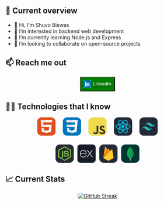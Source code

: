 ## 👀 Current overview

- 👋 Hi, I’m Shuvo Biswas
- 👀 I’m interested in backend web development
- 🌱 I’m currently learning Node.js and Express
- 💞️ I’m looking to collaborate on open-source projects

## 📫 Reach me out

<div style="display: flex; justify-content: center; align-items: center;">
  <a href="https://www.linkedin.com/in/biswas-shuvo/">
    <button style="padding: 8px; background-color: #008000; color: #ffffff; display: flex; justify-content: center; align-items: center;">
      <img src="./icon/linkedin.png" alt="LinkedIn" style="width: 20px; height: 20px; margin-right: 5px;">
      LinkedIn
    </button>
  </a>
</div>

## 👨‍💻 Technologies that I know

<!-- Create a container for the two rows -->
<div style="display: flex; flex-wrap: wrap; justify-content: center; gap: 24px;">

  <!-- First row -->
  <div style="display: flex; align-items: center; gap: 20px">
    <img src="./icon/HTML.svg" alt="HTML" width="50" height="50">
    <img src="./icon/CSS.svg" alt="CSS" width="50" height="50">
    <img src="./icon/JavaScript.svg" alt="JavaScript" width="50" height="50">
    <img src="./icon/React-Dark.svg" alt="React" width="50" height="50">
    <img src="./icon/TailwindCSS-Dark.svg" alt="Tailwind CSS" width="50" height="50">

  </div>

  <!-- Second row -->
  <div style="flex: 0 1 auto; display: flex; align-items: center; gap: 10px">
    <img src="./icon/NodeJS-Dark.svg" alt="Node.js" width="50" height="50">
    <img src="./icon/express.png" alt="Express.js" width="50" height="50">
    <img src="./icon/Firebase-Dark.svg" alt="Firebase" width="50" height="50">
    <img src="./icon/MongoDB.svg" alt="MongoDB" width="50" height="50">
  </div>

</div>

## 📈 Current Stats

<div style="display: flex; justify-content: center; align-items: center;">
  <a style="max-width: 100%;" href="https://git.io/streak-stats">
    <img src="https://github-readme-streak-stats.herokuapp.com?user=Shuvo0414&theme=green-nur&mode=weekly" alt="GitHub Streak" style="max-width: 100%;" />
  </a>
</div>
